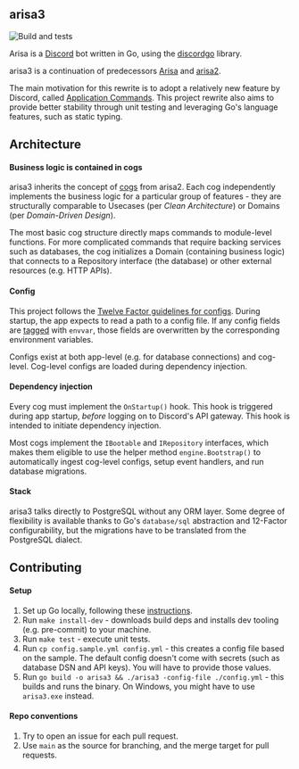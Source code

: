 ## arisa3

![Build and tests](https://github.com/fiffu/arisa3/actions/workflows/ci.yml/badge.svg?branch=main)

Arisa is a [Discord](https://discordapp.com/) bot written in Go, using the
[discordgo](https://github.com/bwmarrin/discordgo) library.

arisa3 is a continuation of predecessors [Arisa](https://arisa-chan.herokuapp.com) and
[arisa2](https://github.com/fiffu/arisa2).

The main motivation for this rewrite is to adopt a relatively new feature by Discord, called
[Application Commands](https://discord.com/developers/docs/interactions/application-commands).
This project rewrite also aims to provide better stability through unit testing and
leveraging Go's language features, such as static typing.

## Architecture

#### Business logic is contained in cogs

arisa3 inherits the concept of [cogs](https://discordpy.readthedocs.io/en/latest/ext/commands/cogs.html)
from arisa2. Each cog independently implements the business logic for a particular group
of features - they are structurally comparable to Usecases (per *Clean Architecture*) or
Domains (per *Domain-Driven Design*).

The most basic cog structure directly maps commands to module-level functions. For more
complicated commands that require backing services such as databases, the cog initializes
a Domain (containing business logic) that connects to a Repository interface (the database)
or other external resources (e.g. HTTP APIs).

#### Config

This project follows the [Twelve Factor guidelines for configs](https://12factor.net/config).
During startup, the app expects to read a path to a config file. If any config fields are
[tagged](https://www.digitalocean.com/community/tutorials/how-to-use-struct-tags-in-go)
with `envvar`, those fields are overwritten by the corresponding environment variables.

Configs exist at both app-level (e.g. for database connections) and cog-level. Cog-level
configs are loaded during dependency injection.

#### Dependency injection

Every cog must implement the `OnStartup()` hook. This hook is triggered during app startup,
*before* logging on to Discord's API gateway. This hook is intended to initiate dependency
injection.

Most cogs implement the `IBootable` and `IRepository` interfaces, which makes them eligible
to use the helper method `engine.Bootstrap()` to automatically ingest cog-level configs,
setup event handlers, and run database migrations.

#### Stack

arisa3 talks directly to PostgreSQL without any ORM layer. Some degree of flexibility is
available thanks to Go's `database/sql` abstraction and 12-Factor configurability, but
the migrations have to be translated from the PostgreSQL dialect.

## Contributing

#### Setup

1. Set up Go locally, following these [instructions](https://go.dev/doc/install).
2. Run `make install-dev` - downloads build deps and installs dev tooling (e.g. pre-commit)
   to your machine.
3. Run `make test` - execute unit tests.
4. Run `cp config.sample.yml config.yml` - this creates a config file based on the sample.
   The default config doesn't come with secrets (such as database DSN and API keys). You
   will have to provide those values.
5. Run `go build -o arisa3 && ./arisa3 -config-file ./config.yml` - this builds and runs
   the binary. On Windows, you might have to use `arisa3.exe` instead.

#### Repo conventions

1. Try to open an issue for each pull request.
2. Use `main` as the source for branching, and the merge target for pull requests.
